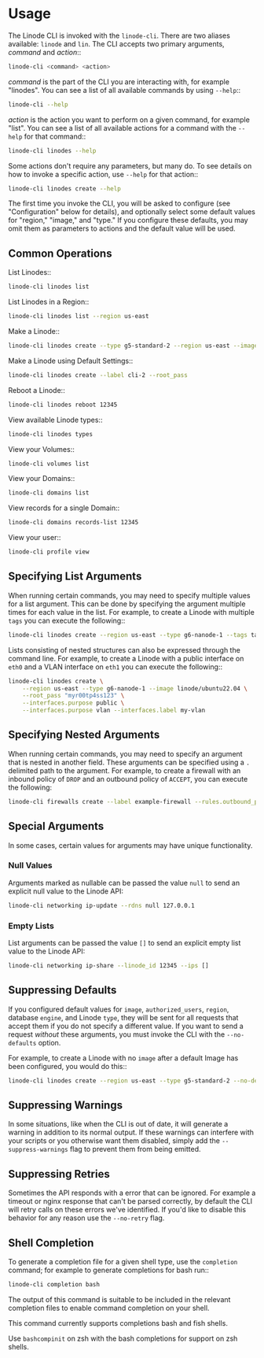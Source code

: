 # Usage

The Linode CLI is invoked with the `linode-cli`. There are two aliases available: `linode` and `lin`.
The CLI accepts two primary arguments, *command*  and *action*::
```bash
linode-cli <command> <action>
```

*command* is the part of the CLI you are interacting with, for example "linodes".
You can see a list of all available commands by using `--help`::
```bash
linode-cli --help
```

*action* is the action you want to perform on a given command, for example "list".
You can see a list of all available actions for a command with the `--help` for
that command::
```bash
linode-cli linodes --help
```

Some actions don't require any parameters, but many do.  To see details on how
to invoke a specific action, use `--help` for that action::
```bash
linode-cli linodes create --help
```

The first time you invoke the CLI, you will be asked to configure (see
"Configuration" below for details), and optionally select some default values
for "region," "image," and "type." If you configure these defaults, you may
omit them as parameters to actions and the default value will be used.

## Common Operations

List Linodes::
```bash
linode-cli linodes list
```

List Linodes in a Region::
```bash
linode-cli linodes list --region us-east
```

Make a Linode::
```bash
linode-cli linodes create --type g5-standard-2 --region us-east --image linode/debian9 --label cli-1 --root_pass
```

Make a Linode using Default Settings::
```bash
linode-cli linodes create --label cli-2 --root_pass
```

Reboot a Linode::
```bash
linode-cli linodes reboot 12345
```

View available Linode types::
```bash
linode-cli linodes types
```

View your Volumes::
```bash
linode-cli volumes list
```

View your Domains::
```bash
linode-cli domains list
```

View records for a single Domain::
```bash
linode-cli domains records-list 12345
```

View your user::
```bash
linode-cli profile view
```

## Specifying List Arguments

When running certain commands, you may need to specify multiple values for a list
argument. This can be done by specifying the argument multiple times for each
value in the list. For example, to create a Linode with multiple `tags`
you can execute the following::
```bash
linode-cli linodes create --region us-east --type g6-nanode-1 --tags tag1 --tags tag2
```

Lists consisting of nested structures can also be expressed through the command line.
For example, to create a Linode with a public interface on `eth0` and a VLAN interface
on `eth1` you can execute the following::
```bash
linode-cli linodes create \
    --region us-east --type g6-nanode-1 --image linode/ubuntu22.04 \
    --root_pass "myr00tp4ss123" \
    --interfaces.purpose public \
    --interfaces.purpose vlan --interfaces.label my-vlan
```

## Specifying Nested Arguments

When running certain commands, you may need to specify an argument that is nested
in another field. These arguments can be specified using a `.` delimited path to
the argument. For example, to create a firewall with an inbound policy of `DROP`
and an outbound policy of `ACCEPT`, you can execute the following:
```bash
linode-cli firewalls create --label example-firewall --rules.outbound_policy ACCEPT --rules.inbound_policy DROP
```

## Special Arguments

In some cases, certain values for arguments may have unique functionality.

### Null Values

Arguments marked as nullable can be passed the value `null` to send an explicit null value to the Linode API:

```bash
linode-cli networking ip-update --rdns null 127.0.0.1
```

### Empty Lists

List arguments can be passed the value `[]` to send an explicit empty list value to the Linode API:

```bash
linode-cli networking ip-share --linode_id 12345 --ips []
```

## Suppressing Defaults

If you configured default values for `image`, `authorized_users`, `region`,
database `engine`, and Linode `type`, they will be sent for all requests that accept them
if you do not specify a different value.  If you want to send a request *without* these
arguments, you must invoke the CLI with the `--no-defaults` option.

For example, to create a Linode with no `image` after a default Image has been
configured, you would do this::
```bash
linode-cli linodes create --region us-east --type g5-standard-2 --no-defaults
```

## Suppressing Warnings

In some situations, like when the CLI is out of date, it will generate a warning
in addition to its normal output.  If these warnings can interfere with your
scripts or you otherwise want them disabled, simply add the `--suppress-warnings`
flag to prevent them from being emitted.

## Suppressing Retries

Sometimes the API responds with a error that can be ignored. For example a timeout
or nginx response that can't be parsed correctly, by default the CLI will retry
calls on these errors we've identified. If you'd like to disable this behavior for
any reason use the ``--no-retry`` flag.

## Shell Completion

To generate a completion file for a given shell type, use the `completion` command;
for example to generate completions for bash run::
```bash
linode-cli completion bash
```

The output of this command is suitable to be included in the relevant completion
files to enable command completion on your shell.

This command currently supports completions bash and fish shells.

Use `bashcompinit` on zsh with the bash completions for support on zsh shells.
